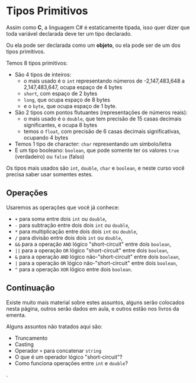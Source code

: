 # Tipos Primitivos

Assim como **C**, a linguagem C# é estaticamente tipada, isso quer dizer que toda variável declarada deve ter um tipo declarado.

Ou ela pode ser declarada como um **objeto**, ou ela pode ser de um dos tipos primitivos.

Temos 8 tipos primitivos:
* São 4 tipos de inteiros:
    * o mais usado é o `int` representando números de -2,147,483,648 a 2,147,483,647, ocupa espaço de 4 bytes
    * `short`, com espaço de 2 bytes
    * `long`, que ocupa espaço de 8 bytes
    * e o `byte`, que ocupa espaço de 1 byte.
* São 2 tipos com pontos flutuantes (representações de números reais):
    * o mais usado é o `double`, que tem precisão de 15 casas decimais significantes, e ocupa 8 bytes
    * temos o `float`, com precisão de 6 casas decimais significativas, ocupando 4 bytes
* Temos 1 tipo de character: `char` representando um símbolo/letra
* E um tipo booleano: `boolean`, que pode somente ter os valores `true` (verdadeiro) ou `false` (falso)


Os tipos mais usados são `int`, `double`, `char` e `boolean`, e neste curso você precisa saber usar somentes estes.

## Operações

Usaremos as operações que você já conhece:
 - `+` para soma entre dois `int` ou `double`,
 - `-` para subtração entre dois dois `int` ou `double`,
 - `*` para multiplicação entre dois dois `int` ou `double`,
 - `/` para divisão entre dois dois `int` ou `double`,
 - `&&` para a operação `AND` lógico "short-circuit" entre dois `boolean`,
 - `||` para a operação `OR` lógico "short-circuit" entre dois `boolean`,
 - `&` para a operação `AND` lógico não-"short-circuit" entre dois `boolean`,
 - `|` para a operação `OR` lógico não-"short-circuit" entre dois `boolean`,
 - `^` para a operação `XOR` lógico entre dois `boolean`.

## Continuação

Existe muito mais material sobre estes assuntos, alguns serão colocados nesta página, outros serão dados em aula, e outros estão nos livros da ementa.

Alguns assuntos não tratados aqui são:
 - Truncamento
 - Casting
 - Operador `+` para concatenar `string`
 - O que é um operador lógico "short-circuit"?
 - Como funciona operações entre `int` e `double`?

.
